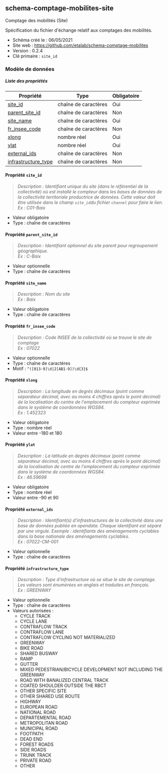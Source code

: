 <MenuSchema />

## schema-comptage-mobilites-site

Comptage des mobilités (Site)

Spécification du fichier d'échange relatif aux comptages des mobilités.

- Schéma créé le : 06/05/2021
- Site web : https://github.com/etalab/schema-comptage-mobilites
- Version : 0.2.4
- Clé primaire : `site_id`

### Modèle de données


##### Liste des propriétés

| Propriété | Type | Obligatoire |
| -- | -- | -- |
| [site_id](#propriete-site-id) | chaîne de caractères  | Oui |
| [parent_site_id](#propriete-parent-site-id) | chaîne de caractères  | Non |
| [site_name](#propriete-site-name) | chaîne de caractères  | Oui |
| [fr_insee_code](#propriete-fr-insee-code) | chaîne de caractères  | Non |
| [xlong](#propriete-xlong) | nombre réel  | Oui |
| [ylat](#propriete-ylat) | nombre réel  | Oui |
| [external_ids](#propriete-external-ids) | chaîne de caractères  | Non |
| [infrastructure_type](#propriete-infrastructure-type) | chaîne de caractères  | Non |

#### Propriété `site_id`

> *Description : Identifiant unique du site (dans le référentiel de la collectivité) où est installé le compteur dans les bases de données de la collectivité territoriale productrice de données. Cette valeur doit être utilisée dans le champ `site_id`du fichier `channel` pour faire le lien. <br/>Ex : C01-Baix*
- Valeur obligatoire
- Type : chaîne de caractères

#### Propriété `parent_site_id`

> *Description : Identifiant optionnel du site parent pour regroupement géographique.<br/>Ex : C-Baix*
- Valeur optionnelle
- Type : chaîne de caractères

#### Propriété `site_name`

> *Description : Nom du site<br/>Ex : Baix*
- Valeur obligatoire
- Type : chaîne de caractères

#### Propriété `fr_insee_code`

> *Description : Code INSEE de la collectivité où se trouve le site de comptage<br/>Ex : 07022*
- Valeur optionnelle
- Type : chaîne de caractères
- Motif : `^([013-9]\d|2[AB1-9])\d{3}$`

#### Propriété `xlong`

> *Description : La longitude en degrés décimaux (point comme séparateur décimal, avec au moins 4 chiffres après le point décimal) de la localisation du centre de l'emplacement du compteur exprimée dans le système de coordonnées WGS84.<br/>Ex : 1.452323*
- Valeur obligatoire
- Type : nombre réel
- Valeur entre -180 et 180

#### Propriété `ylat`

> *Description : La latitude en degrés décimaux (point comme séparateur décimal, avec au moins 4 chiffres après le point décimal) de la localisation de centre de l'emplacement du compteur exprimée dans le système de coordonnées WGS84.<br/>Ex : 46.59698*
- Valeur obligatoire
- Type : nombre réel
- Valeur entre -90 et 90

#### Propriété `external_ids`

> *Description : Identifiant(s) d'infrastructures de la collectivité dans une base de données publiée en opendata. Chaque identifiant est séparé par une virgule. Exemple : identifiants des aménagements cyclables dans la base nationale des aménagements cyclables.<br/>Ex : 07022-CM-001*
- Valeur optionnelle
- Type : chaîne de caractères

#### Propriété `infrastructure_type`

> *Description : Type d'infrastructure où se situe le site de comptage. Les valeurs sont énumérées en anglais et traduites en français.<br/>Ex : GREENWAY*
- Valeur optionnelle
- Type : chaîne de caractères
- Valeurs autorisées : 
    - CYCLE TRACK
    - CYCLE LANE
    - CONTRAFLOW TRACK
    - CONTRAFLOW LANE
    - CONTRAFLOW CYCLING NOT MATERIALIZED
    - GREENWAY
    - BIKE ROAD
    - SHARED BUSWAY
    - RAMP
    - GUTTER
    - MIXED PEDESTRIAN/BICYCLE DEVELOPMENT NOT INCLUDING THE GREENWAY
    - ROAD WITH BANALIZED CENTRAL TRACK
    - COATED SHOULDER OUTSIDE THE RBCT
    - OTHER SPECIFIC SITE
    - OTHER SHARED USE ROUTE
    - HIGHWAY
    - EUROPEAN ROAD
    - NATIONAL ROAD
    - DEPARTEMENTAL ROAD
    - METROPOLITAN ROAD
    - MUNICIPAL ROAD
    - FOOTPATH
    - DEAD END
    - FOREST ROADS
    - SIDE ROADS
    - TRUNK TRACK
    - PRIVATE ROAD
    - OTHER
